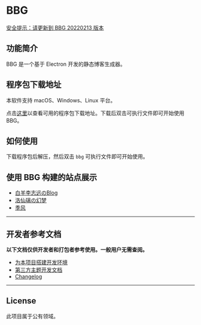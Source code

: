 BBG
===

[安全提示：请更新到 BBG 20220213 版本](./Security_20220213.zhcn.md)

## 功能简介

BBG 是一个基于 Electron 开发的静态博客生成器。

## 程序包下载地址

本软件支持 macOS、Windows、Linux 平台。

点击[这里](./Docs/Download.zhcn.md)以查看可用的程序包下载地址。下载后双击可执行文件即可开始使用 BBG。

## 如何使用

下载程序包后解压，然后双击 ```bbg``` 可执行文件即可开始使用。

## 使用 BBG 构建的站点展示

* [白羊李志远のBlog](https://baiyang-lzy.gitee.io/blog/)
* [洛仙璃の幻梦](https://mzwing.eu.org/)
* [季风](https://littlesunnybear.com/)

---

## 开发者参考文档

**以下文档仅供开发者和打包者参考使用。一般用户无需查阅。**

* [为本项目搭建开发环境](./Docs/Developer_Guide.zhcn.md)
* [第三方主题开发文档](./Docs/Theme_Developing.zhcn.md)
* [Changelog](./CHANGELOG.zhcn.md)

---

## License

此项目属于公有领域。